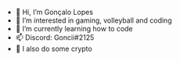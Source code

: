 - 👋 Hi, I’m Gonçalo Lopes
- 👀 I’m interested in gaming, volleyball and coding
- 🌱 I’m currently learning how to code
- 📫 Discord: Goncii#2125
- 💱 I also do some crypto

<!---
goncii/goncii is a ✨ special ✨ repository because its `README.md` (this file) appears on your GitHub profile.
You can click the Preview link to take a look at your changes.
--->
